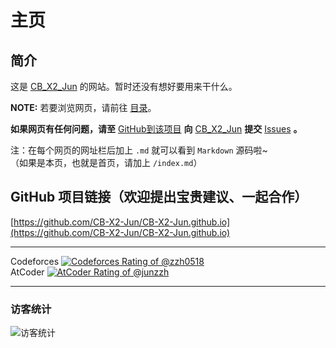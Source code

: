 # 主页

<script type="text/javascript">
alert("欢迎来到我的网站！点击“确定”加载网页。");
</script>


## 简介
这是 [CB_X2_Jun](https://github.com/CB-X2-Jun) 的网站。暂时还没有想好要用来干什么。 

**NOTE:** 若要浏览网页，请前往 [目录](/目录)。

**如果网页有任何问题，请至** [GitHub到该项目](https://github.com/CB-X2-Jun/CB-X2-Jun.github.io) **向** [CB_X2_Jun](https://github.com/CB-X2-Jun) **提交** [Issues](https://github.com/CB-X2-Jun/CB-X2-Jun.github.io/issues) **。**

注：在每个网页的网址栏后加上 `.md` 就可以看到 `Markdown` 源码啦~  
（如果是本页，也就是首页，请加上 `/index.md`）

## GitHub 项目链接（欢迎提出宝贵建议、一起合作）
[https://github.com/CB-X2-Jun/CB-X2-Jun.github.io](https://github.com/CB-X2-Jun/CB-X2-Jun.github.io)

---
Codeforces [![Codeforces Rating of @zzh0518](https://cfrating.baoshuo.dev/rating?username=zzh0518&style=social)](https://codeforces/profile/zzh0518)  
AtCoder [![AtCoder Rating of @junzzh](https://atrating.baoshuo.dev/rating?username=junzzh&style=social)](https://atcoder.jp/users/junzzh)

---
### 访客统计
![访客统计](https://flagcounter.me/e7K)
